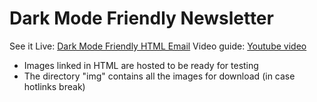 # Dark Mode Friendly Newsletter

See it Live: [Dark Mode Friendly HTML Email](https://johnisadev.github.io/html-email-examples/)
Video guide: [Youtube video](https://www.youtube.com/watch?v=hbBSbRGFZNQ)


* Images linked in HTML are hosted to be ready for testing
* The directory "img" contains all the images for download (in case hotlinks break)
